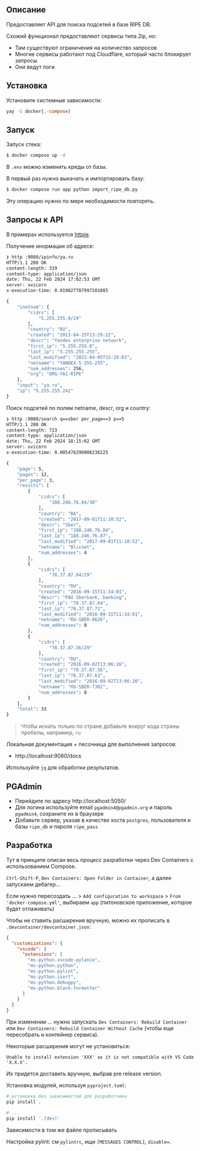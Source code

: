 ## Описание

Предоставляет API для поиска подсетей в базе RIPE DB.

Схожий функционал предоставляют сервисы типа 2ip, но:

* Там существуют ограничения на количество запросов
* Многие сервисы работают под Cloudflare, который часто блокирует запросы
* Они ведут логи

## Установка

Установите системные зависимости:

```bash
yay -S docker{,-compose}
```

## Запуск

Запуск стека:

```bash
$ docker compose up -d
```

В `.env` можно изменить креды от базы.


В первый раз нужно выкачать и импортировать базу:

```bash
$ docker compose run app python import_ripe_db.py
```

Эту операцию нужно по мере необходимости повторять.

## Запросы к API

В примерах используется [httpie](https://httpie.io/).

Получение инормации об адресе:

```bash
❯ http :9080/ipinfo/ya.ru
HTTP/1.1 200 OK
content-length: 319
content-type: application/json
date: Thu, 22 Feb 2024 17:02:53 GMT
server: uvicorn
x-execution-time: 0.019827787997201085

{
    "inetnum": {
        "cidrs": [
            "5.255.255.0/24"
        ],
        "country": "RU",
        "created": "2013-04-25T13:29:22",
        "descr": "Yandex enterprise network",
        "first_ip": "5.255.255.0",
        "last_ip": "5.255.255.255",
        "last_modified": "2022-04-05T15:29:03",
        "netname": "YANDEX-5-255-255",
        "num_addresses": 256,
        "org": "ORG-YA1-RIPE"
    },
    "input": "ya.ru",
    "ip": "5.255.255.242"
}
```

Поиск подсетей по полям netname, descr, org и country:

```bash
❯ http :9080/search q==sber per_page==3 p==5
HTTP/1.1 200 OK
content-length: 723
content-type: application/json
date: Thu, 22 Feb 2024 18:15:02 GMT
server: uvicorn
x-execution-time: 0.005476296006236225

{
    "page": 5,
    "pages": 12,
    "per_page": 3,
    "results": [
        {
            "cidrs": [
                "188.246.76.84/30"
            ],
            "country": "BA",
            "created": "2017-09-01T11:10:52",
            "descr": "Sber",
            "first_ip": "188.246.76.84",
            "last_ip": "188.246.76.87",
            "last_modified": "2017-09-01T11:10:52",
            "netname": "Blicnet",
            "num_addresses": 4
        },
        {
            "cidrs": [
                "78.37.87.64/29"
            ],
            "country": "RU",
            "created": "2016-09-15T11:34:01",
            "descr": "PAO Sberbank, banking",
            "first_ip": "78.37.87.64",
            "last_ip": "78.37.87.71",
            "last_modified": "2016-09-15T11:34:01",
            "netname": "RU-SBER-8626",
            "num_addresses": 8
        },
        {
            "cidrs": [
                "78.37.87.56/29"
            ],
            "country": "RU",
            "created": "2016-09-02T13:06:26",
            "first_ip": "78.37.87.56",
            "last_ip": "78.37.87.63",
            "last_modified": "2016-09-02T13:06:26",
            "netname": "RU-SBER-7382",
            "num_addresses": 8
        }
    ],
    "total": 33
}
```

> Чтобы искать только по стране добавьте вокруг кода страны пробелы, например, ` ru `

Локальная документация + песочница для выполнения запросов:

* http://localhost:9080/docs

Используйте `jq` для обработки результатов.

## PGAdmin

* Перейдите по адресу http://localhost:5050/
* Для логина используйте email `pgadmin4@pgadmin.org` и пароль `pgadmin4`, сохраните их в браузере
* Добавьте сервер, указав в качестве хоста `postgres`, пользователя и базы `ripe_db` и пароля `ripe_pass`

## Разработка

Тут в принципе описан весь процесс разработки через Dev Containers с использованием Compose.

`Ctrl-Shift-P`, `Dev Containers: Open Folder in Container`, а далее запускаем дебагер...

Если нужно пересоздать ... > `Add configuration to workspace` > `From 'docker-compose.yml'`, выбираем `app` (питоновское приложение, которое будет отлаживать)

Чтобы не ставить расширения вручную, можно их прописать в `.devcontainer/devcontainer.json`:
```json
{
  "customizations": {
    "vscode": {
      "extensions": [
        "ms-python.vscode-pylance",
        "ms-python.python",
        "ms-python.pylint",
        "ms-python.isort",
        "ms-python.debugpy",
        "ms-python.black-formatter"
      ]
    }
  }
}
```

При изменении ... нужно запускать `Dev Containers: Rebuild Container` или `Dev Containers: Rebuild Container Without Cache` (чтобы еще пересобрать и контейнер сервиса).

Некоторые расширения могут не установиться:

```
Unable to install extension 'XXX' as it is not compatible with VS Code 'X.X.X'.
```

Их придется доставить вручную, выбрав pre release version.

Установка модулей, используя `pyproject.toml`:

```bash
# установка без зависимостей для разработчика
pip install .

# ...
pip install '.[dev]'
```

Зависимости в том же файле прописывать

Настройка pylint: см `pylintrc`, ищи `[MESSAGES CONTROL]`, `disable=`.
